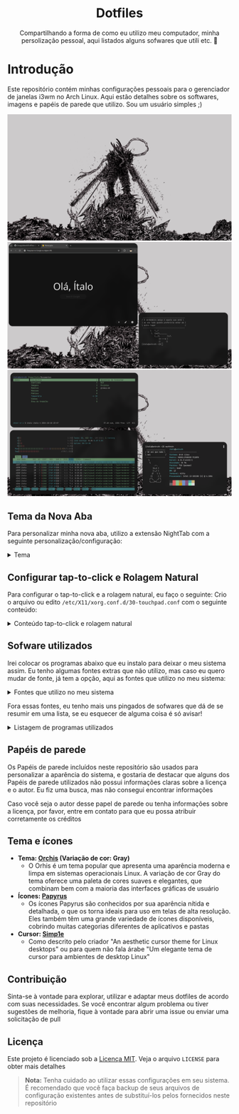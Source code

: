 <div align="center">

# Dotfiles

Compartilhando a forma de como eu utilizo meu computador, minha persolização pessoal, aqui listados alguns sofwares que utili etc. 🙂

</div>

# Introdução

Este repositório contém minhas configurações pessoais para o gerenciador de janelas i3wm no Arch Linux. Aqui estão detalhes sobre os softwares, imagens e papéis de parede que utilizo. Sou um usuário simples ;)

![Minha área de trabalho minimalista](./Imagens/Capturas-de-tela/captura-de-tela-09-04-24-21-35-08.png)
![Minha área de trabalho minimalista](./Imagens/Capturas-de-tela/captura-de-tela-12-10-24-11-52-41.png)
![Minha área de trabalho minimalista](./Imagens/Capturas-de-tela/captura-de-tela-12-10-24-11-58-42.png)

## Tema da Nova Aba

Para personalizar minha nova aba, utilizo a extensão NightTab com a seguinte personalização/configuração:

<details>
<summary>Tema</summary>

```json
{"nightTab":true,"version":"7.5.0","state":{"language":"system","layout":{"area":{"header":{"width":76,"justify":"center"},"bookmark":{"width":78,"justify":"center"}},"alignment":"center-center","order":"header-bookmark","direction":"vertical","size":76,"width":60,"padding":64,"gutter":50,"breakpoint":"xs","scrollbar":"none","title":"Nova guia","favicon":"https://images.emojiterra.com/google/noto-emoji/unicode-15.1/color/svg/1f44b.svg","overscroll":{"active":false,"unblur":false}},"header":{"item":{"justify":"center"},"greeting":{"show":true,"type":"none","custom":"Opaa","name":"Opa, Ítalo!","size":400,"newLine":false},"transitional":{"show":false,"type":"time-and-date","size":124,"newLine":false},"clock":{"hour":{"show":false,"display":"number"},"minute":{"show":false,"display":"number"},"second":{"show":false,"display":"number"},"separator":{"show":true,"text":""},"meridiem":{"show":false},"hour24":{"show":true},"size":500,"newLine":false},"date":{"day":{"show":false,"display":"word","weekStart":"monday","length":"long"},"date":{"show":false,"display":"number","ordinal":false},"month":{"show":false,"display":"word","length":"short","ordinal":true},"year":{"show":false,"display":"number"},"separator":{"show":true,"text":""},"format":"date-month","size":160,"newLine":true},"search":{"show":true,"width":{"by":"custom","size":50},"engine":{"selected":"google","custom":{"name":"","url":"","queryName":""}},"text":{"justify":"center"},"size":141,"newLine":true,"newTab":false,"string":""},"order":["greeting","search"],"edit":false},"bookmark":{"size":92,"url":{"show":false},"line":{"show":false},"shadow":{"show":true},"hoverScale":{"show":true},"orientation":"bottom","style":"block","newTab":false,"edit":false,"add":false,"show":false,"item":{}},"group":{"area":{"justify":"center"},"order":"header-body","name":{"size":100},"toolbar":{"size":100},"edit":false,"add":false},"toolbar":{"location":"corner","position":"bottom-right","size":90,"accent":{"show":false},"add":{"show":true},"edit":{"show":true},"newLine":false},"theme":{"color":{"range":{"primary":{"h":0,"s":0}},"contrast":{"start":0,"end":100},"shades":14},"accent":{"hsl":{"h":0,"s":0,"l":100},"rgb":{"r":255,"g":255,"b":255},"random":{"active":false,"style":"any"},"cycle":{"active":false,"speed":300,"step":10}},"font":{"display":{"name":"Open Sans","weight":400,"style":"normal"},"ui":{"name":"Open Sans","weight":400,"style":"normal"}},"background":{"type":"color","color":{"hsl":{"h":0,"s":0,"l":6},"rgb":{"r":15,"g":15,"b":15}},"gradient":{"angle":160,"start":{"hsl":{"h":206,"s":16,"l":40},"rgb":{"r":86,"g":104,"b":118}},"end":{"hsl":{"h":219,"s":28,"l":12},"rgb":{"r":22,"g":28,"b":39}}},"image":{"url":"","blur":0,"grayscale":0,"scale":100,"accent":0,"opacity":100,"vignette":{"opacity":0,"start":90,"end":70}},"video":{"url":"","blur":0,"grayscale":0,"scale":100,"accent":0,"opacity":100,"vignette":{"opacity":0,"start":90,"end":70}}},"opacity":{"general":100},"layout":{"color":{"by":"theme","hsl":{"h":0,"s":0,"l":0},"rgb":{"r":0,"g":0,"b":0},"blur":0,"opacity":10},"divider":{"size":0}},"header":{"color":{"by":"theme","hsl":{"h":0,"s":0,"l":0},"rgb":{"r":0,"g":0,"b":0},"opacity":10},"search":{"opacity":100}},"bookmark":{"color":{"by":"theme","opacity":10,"hsl":{"h":0,"s":0,"l":0},"rgb":{"r":0,"g":0,"b":0}},"item":{"border":0,"opacity":100}},"group":{"toolbar":{"opacity":100}},"toolbar":{"opacity":100},"style":"dark","radius":260,"shadow":0,"shade":{"opacity":4,"blur":4},"custom":{"all":[],"edit":false}},"search":false,"modal":false,"menu":true},"bookmark":[]}
```

</details>

## Configurar tap-to-click e Rolagem Natural

Para configurar o tap-to-click e a rolagem natural, eu faço o seguinte: Crio o arquivo ou edito `/etc/X11/xorg.conf.d/30-touchpad.conf` com o seguinte conteúdo:

<details> <summary>Conteúdo tap-to-click e rolagem natural</summary>

```txt
Section "InputClass"
    Identifier "touchpad"
    MatchIsTouchpad "on"
    Driver "libinput"
    Option "Tapping" "on"             # Tap to click
    Option "NaturalScrolling" "true"  # Scroll natural (tipo macOS)
    Option "DisableWhileTyping" "true"
    Option "ClickMethod" "clickfinger"
EndSection
```

</details>

## Sofware utilizados

Irei colocar os programas abaixo que eu instalo para deixar o meu sistema assim. Eu tenho algumas fontes extras que não utilizo, mas caso eu quero mudar de fonte, já tem a opção, aqui as fontes que utilizo no meu sistema:

<details> <summary>Fontes que utilizo no meu sistema</summary>

    ```text
    pacman -S ttf-jetbrains-mono ttf-jetbrains-mono-nerd ttf-nerd-fonts-symbols ttf-nerd-fonts-symbols-common ttf-nerd-fonts-symbols-mono ttf-noto-nerd noto-fonts noto-fonts-cjk noto-fonts-emoji noto-fonts-extra
    fc-cache -f
    ```

</details>

Fora essas fontes, eu tenho mais uns pingados de sofwares que dá de se resumir em uma lista, se eu esquecer de alguma coisa é só avisar!

<details> <summary>Listagem de programas utilizados</summary>

  -   **AUR:**
      -   `Yay`: Um gerenciador de pacotes AUR (Arch User Repository) para facilitar a instalação de software não oficial no Arch Linux

```bash
cd /temp
git clone https://aur.archlinux.org/yay.git
cd yay
makepkg -si
```

  -   **Edição de Imagens:**
      -   `GIMP`: Um poderoso editor de imagens de código aberto com uma ampla gama de recursos
      -   `Inkscape`: Uma ferramenta de design vetorial de código aberto para criar e editar gráficos vetoriais

```bash
sudo pacman -S gimp inkscape
```

  -   **Edição de Código e Arquivos:**
      -   `Vim`: Um editor de texto altamente configurável construído para eficiência
      -   `Visual Studio Code`: Um editor de código-fonte desenvolvido pela Microsoft com suporte a várias linguagens e recursos de desenvolvimento
      -   `Git`: Sistema de controle de versão distribuído, amplamente utilizado no desenvolvimento de software

```bash
sudo pacman -S vim git
yay -S visual-studio-code-bin
```

  -   **Visualização de Imagens:**
      -   `Feh`: Um visualizador de imagem leve para exibir imagens em sistemas X11
      -   `W3M`: Um navegador de texto para a linha de comando

```bash
sudo pacman -S feh w3m
```

  -   **Papel de Parede:**
      -   `Nitrogen`: Um gerenciador de papéis de parede para definir e manter o plano de fundo da área de trabalho

```bash
sudo pacman -S nitrogen
```  

  -   **Lançador de Aplicativos:**
      -   `Rofi`: Um seletor de aplicativos e lançador de janelas altamente personalizável

```bash
sudo pacman -S rofi
```

  -   **Captura de Tela:**
      -   `Main`: Uma ferramenta de captura de tela rápida e eficiente
      -   `Xclip`: Um utilitário para interagir com a área de transferência do X
      -   `Xdotool`: Uma ferramenta para automatizar interações com janelas X
      -   `Xcolor`: Um utilitário para capturar cores da tela com o mouse

```bash
sudo pacman -S main xclip xdotool xcolor
```

  -   **Controle de Brilho:**
      -   `Brightnessctl`: Uma ferramenta para controlar o brilho da tela em sistemas que suportam o controle de brilho

```bash
sudo pacman -S brightnessctl
```

  -   **Controle de Áudio:**
      -   `Pactl`: Uma interface de linha de comando para controlar o PulseAudio, o sistema de som padrão do Linux. Ele já veio padrão, não precisei instalar
      -   `Playerctl`: Um utilitário para controlar players de música via linha de comando

```bash
sudo pacman -S playerctl
```

  -   **Modo Noturno:**
      -   `Redshift`: Um aplicativo que ajusta a temperatura da cor da tela de acordo com a hora do dia para reduzir a fadiga ocular

```bash
sudo pacman -S redshift
```

  -   **Conectividade Bluetooth:**
      -   `Bluetoothctl`, `Blueman`, `Bluez` e `Bluez-utils`: Conjunto de ferramentas para configurar e gerenciar dispositivos Bluetooth no Linux

```bash
sudo pacman -S bluetoothctl blueman bluez bluez-utils
sudo systemctl enable bluetooth.service
sudo systemctl start bluetooth.service
```

  -   **Informações da Bateria:**
      -   `Acpi`: Um utilitário para exibir informações sobre dispositivos ACPI, incluindo bateria

```bash
sudo pacman -S acpi
```

  -   **Gerenciador de Arquivos:**
      -   `Ranger`: Um gerenciador de arquivos baseado em texto para a linha de comando, com navegação estilo Vim

```bash
sudo pacman -S ranger
```

  -   **Personalização do Ambiente:**
      -   `Lxappearance`: Uma ferramenta para personalizar o tema GTK e o ícone do cursor do mouse
      -   `Lightdm-gtk-greeter-settings`: Um utilitário de configuração para o LightDM, um gerenciador de exibição
      -   `Lxsession`: Um gerenciador de sessão leve que permite iniciar aplicativos de sessão como o `lxpolkit`, útil para gerenciar permissões de root gráficas

```bash
sudo pacman -S lxappearance lightdm-gtk-greeter-settings lxsession
```

  -   **Bordas Arredondadas, Blur, etc.:**
      -   `Picom`: Um compositor leve que fornece transparência, sombras e outras efeitos visuais para gerenciadores de janelas

```bash
sudo pacman -S picom
```

  -   **Terminal:**
      -   `Kitty`: Um emulador de terminal altamente configurável e performático

```bash
sudo pacman -S kitty
```

  -   **Notificações:**
      -   `Dunst`: Um leve e personalizável daemon de notificações para sistemas X11

```bash
sudo pacman -S dunst
```
  -   **Navegador Web:**
      -   `Google Chrome` ou `Chromium`: Navegadores da Web desenvolvidos pelo Google, conhecidos por sua rapidez e suporte a tecnologias web modernas. Utilizo mais sites online, então me serve muito um navegador

```bash
yay -S google-chrome
sudo pacman -S chromium
```

  - **Economia de Energia:**
    -   `TLP`: Um utilitário para gerenciar a eficiência energia do sistema
    -   `CpuPower`: Um utilitário para gerenciar a eficiência da CPU do sistema
    -   `Powertop`: Ferramenta de diagnóstico e otimização do consumo de energia, útil para laptops

```bash
sudo pacman -S tlp cpupower powertop
# Ativa e inicia o TLP
sudo systemctl enable tlp
sudo systemctl start tlp
# Ativa e inicia o CPU Power
sudo systemctl enable cpupower
sudo systemctl start cpupower
sudo cpupower frequency-set -g powersave # Ajusta a frequência da CPU para o modo de economia de energia
```

  -   **Barra de Status:**
      -   `i3blocks`: Um gerenciador de status modular para a barra do i3wm, que permite exibir informações como volume, bateria, data, uso de CPU/RAM, entre outros, por meio de scripts personalizáveis

```bash
sudo pacman -S i3blocks
```

  - **Leitor de Código de Barras / QR Code:**
      -   `Zbar`: Ferramenta de linha de comando para ler códigos de barras e QR codes a partir da câmera ou imagens

```bash
sudo pacman -S zbar
```

  - **Terminal:**
      -   `Neofetch`: Mostra informações do sistema de forma visual no terminal
      -   `Cowsay`: Gera mensagens divertidas no terminal com figuras em ASCII
      -   `jq`: Um processador de linha de comando leve e poderoso para manipular e analisar dados JSON

```bash
sudo pacman -S neofetch cowsay jq
```

  - **Downloads de Vídeos:**
      -   `yt-dlp`: Um utilitário moderno de linha de comando para baixar vídeos e áudios de sites como YouTube

```bash
sudo pacman -S yt-dlp
```

</details>

## Papéis de parede

Os Papéis de parede incluídos neste repositório são usados para personalizar a aparência do sistema, e gostaria de destacar que alguns dos Papéis de parede utilizados não possui informações claras sobre a licença e o autor. Eu fiz uma busca, mas não consegui encontrar informações

Caso você seja o autor desse papel de parede ou tenha informações sobre a licença, por favor, entre em contato para que eu possa atribuir corretamente os créditos

## Tema e ícones

-   **Tema: [Orchis](https://github.com/vinceliuice/Orchis-theme) (Variação de cor: Gray)**
    -   O Orhis é um tema popular que apresenta uma aparência moderna e limpa em sistemas operacionais Linux. A variação de cor Gray do tema oferece uma paleta de cores suaves e elegantes, que combinam bem com a maioria das interfaces gráficas de usuário
-   **Ícones: [Papyrus](https://github.com/PapirusDevelopmentTeam/papirus-icon-theme)**
    -   Os ícones Papyrus são conhecidos por sua aparência nítida e detalhada, o que os torna ideais para uso em telas de alta resolução. Eles também têm uma grande variedade de ícones disponíveis, cobrindo muitas categorias diferentes de aplicativos e pastas
-   **Cursor: [Simp1e](https://gitlab.com/cursors/simp1e)**
    -   Como descrito pelo criador "An aesthetic cursor theme for Linux desktops" ou para quem não fala árabe "Um elegante tema de cursor para ambientes de desktop Linux"

## Contribuição

Sinta-se à vontade para explorar, utilizar e adaptar meus dotfiles de acordo com suas necessidades. Se você encontrar algum problema ou tiver sugestões de melhoria, fique à vontade para abrir uma issue ou enviar uma solicitação de pull

## Licença

Este projeto é licenciado sob a [Licença MIT](./LICENSE). Veja o arquivo `LICENSE` para obter mais detalhes

> **Nota:** Tenha cuidado ao utilizar essas configurações em seu sistema. É recomendado que você faça backup de seus arquivos de configuração existentes antes de substituí-los pelos fornecidos neste repositório
